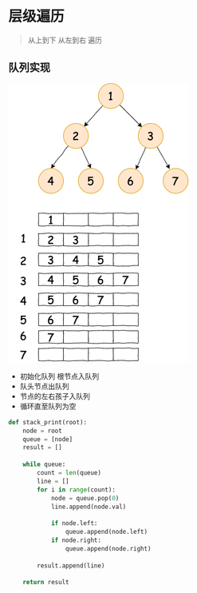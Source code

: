 # 层级遍历

> 从上到下 从左到右 遍历

## 队列实现

![img](./level.binarytree.png)

- 初始化队列 根节点入队列
- 队头节点出队列
- 节点的左右孩子入队列
- 循环直至队列为空

```python
def stack_print(root):
    node = root
    queue = [node]
    result = []

    while queue:
        count = len(queue)
        line = []
        for i in range(count):
            node = queue.pop(0)
            line.append(node.val)

            if node.left:
                queue.append(node.left)
            if node.right:
                queue.append(node.right)

        result.append(line)

    return result
```
